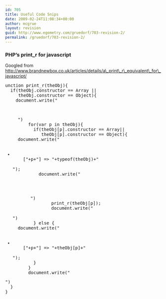 ```yaml
---
id: 705
title: Useful Code Snips
date: 2009-02-24T11:08:34+00:00
author: mcgrue
layout: revision
guid: http://www.egometry.com/gruedorf/703-revision-2/
permalink: /gruedorf/703-revision-2/
---
```

### PHP&#8217;s print_r for javascript

Googled from <a href=http://www.brandnewbox.co.uk/articles/details/a\_print\_r\_equivalent\_for\_javascript/>http://www.brandnewbox.co.uk/articles/details/a\_print\_r\_equivalent\_for\_javascript/</a>

<pre>unction print_r(theObj){
  if(theObj.constructor == Array ||
     theObj.constructor == Object){
    document.write("

<ul>
  ")
      for(var p in theObj){
        if(theObj[p].constructor == Array||
           theObj[p].constructor == Object){
  document.write("
  
  <li>
    ["+p+"] => "+typeof(theObj)+"
  </li>");
          document.write("
  
  <ul>
    ")
            print_r(theObj[p]);
            document.write("
  </ul>")
        } else {
  document.write("
  
  <li>
    ["+p+"] => "+theObj[p]+"
  </li>");
        }
      }
      document.write("
</ul>")
  }
}
</pre>
